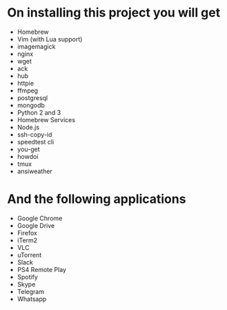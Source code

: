# On installing this project you will get

- Homebrew
- Vim (with Lua support)
- imagemagick
- nginx
- wget
- ack
- hub
- httpie
- ffmpeg
- postgresql
- mongodb
- Python 2 and 3
- Homebrew Services
- Node.js
- ssh-copy-id
- speedtest cli
- you-get
- howdoi
- tmux
- ansiweather


# And the following applications

- Google Chrome
- Google Drive
- Firefox
- iTerm2
- VLC
- uTorrent
- Slack
- PS4 Remote Play
- Spotify
- Skype
- Telegram
- Whatsapp

